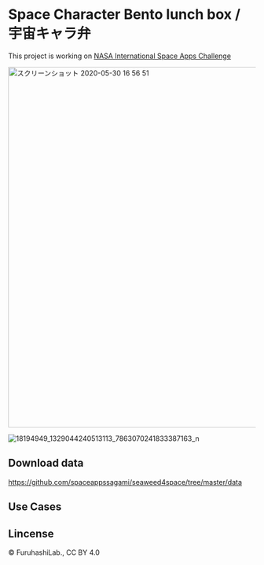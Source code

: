 # Space Character Bento lunch box / 宇宙キャラ弁

This project is working on [NASA International Space Apps Challenge](https://covid19.spaceappschallenge.org/challenges/covid-challenges/art-it-all/teams/space-chara-bento-project/project)

<img width="734" alt="スクリーンショット 2020-05-30 16 56 51" src="https://user-images.githubusercontent.com/416977/83322999-b002f780-a296-11ea-9956-782281abedab.png">


![18194949_1329044240513113_7863070241833387163_n](https://user-images.githubusercontent.com/416977/31976934-65833042-b975-11e7-9fe2-bc5032bfc2ae.jpg)


## Download data
https://github.com/spaceappssagami/seaweed4space/tree/master/data

## Use Cases


## Lincense
© FuruhashiLab., CC BY 4.0
